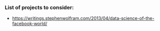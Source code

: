 ### List of projects to consider:

- https://writings.stephenwolfram.com/2013/04/data-science-of-the-facebook-world/